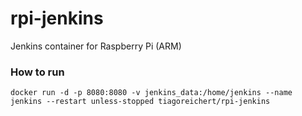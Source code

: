 # rpi-jenkins
Jenkins container for Raspberry Pi (ARM)

### How to run

```console
docker run -d -p 8080:8080 -v jenkins_data:/home/jenkins --name jenkins --restart unless-stopped tiagoreichert/rpi-jenkins
```